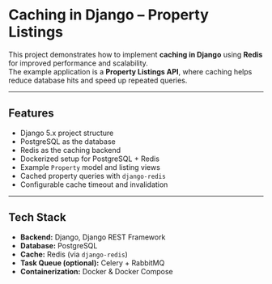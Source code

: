 # Caching in Django – Property Listings

This project demonstrates how to implement **caching in Django** using **Redis** for improved performance and scalability.  
The example application is a **Property Listings API**, where caching helps reduce database hits and speed up repeated queries.

---

## Features
- Django 5.x project structure
- PostgreSQL as the database
- Redis as the caching backend
- Dockerized setup for PostgreSQL + Redis
- Example `Property` model and listing views
- Cached property queries with `django-redis`
- Configurable cache timeout and invalidation

---

## Tech Stack
- **Backend:** Django, Django REST Framework
- **Database:** PostgreSQL
- **Cache:** Redis (via `django-redis`)
- **Task Queue (optional):** Celery + RabbitMQ
- **Containerization:** Docker & Docker Compose



